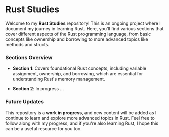 # Rust Studies

Welcome to my **Rust Studies** repository! This is an ongoing project where I document my journey in learning Rust. Here, you'll find various sections that cover different aspects of the Rust programming language, from basic concepts like ownership and borrowing to more advanced topics like methods and structs.

### Sections Overview

- **Section 1**: Covers foundational Rust concepts, including variable assignment, ownership, and borrowing, which are essential for understanding Rust's memory management.

- **Section 2**: In progress ...

### Future Updates

This repository is a **work in progress**, and new content will be added as I continue to learn and explore more advanced topics in Rust. Feel free to follow along with my progress, and if you're also learning Rust, I hope this can be a useful resource for you too.